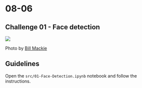 # 08-06

## Challenge 01 - Face detection

![](https://images.unsplash.com/photo-1551034976-ed4608d88b04?ixlib=rb-1.2.1&ixid=eyJhcHBfaWQiOjEyMDd9&auto=format&fit=crop&w=1050&q=80)

Photo by [Bill Mackie](https://unsplash.com/photos/ahrAuNeoc6w)

## Guidelines

Open the `src/01-Face-Detection.ipynb` notebook and follow the instructions.
